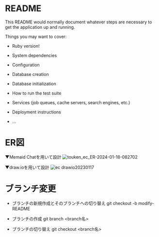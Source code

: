 # README

This README would normally document whatever steps are necessary to get the
application up and running.

Things you may want to cover:

* Ruby version!


* System dependencies

* Configuration

* Database creation

* Database initialization

* How to run the test suite

* Services (job queues, cache servers, search engines, etc.)

* Deployment instructions

* ...

# ER図
▼Memaid Chatを用いて設計
![touken_ec_ER-2024-01-18-082702](https://github.com/daichi-kusawake/touken-ec/assets/77773862/4e45705c-aa0b-4e60-bbe5-68702708947e)

▼draw.ioを用いて設計
![ec drawio20230117](https://github.com/daichi-kusawake/touken-ec/assets/77773862/3c2e1eef-d29a-4731-9c45-f21be9ecf60f)


# ブランチ変更

* ブランチの新規作成とそのブランチへの切り替え
git checkout -b modify-README

* ブランチの作成
git branch <branch名>

* ブランチの切り替え
git checkout <branch名>
